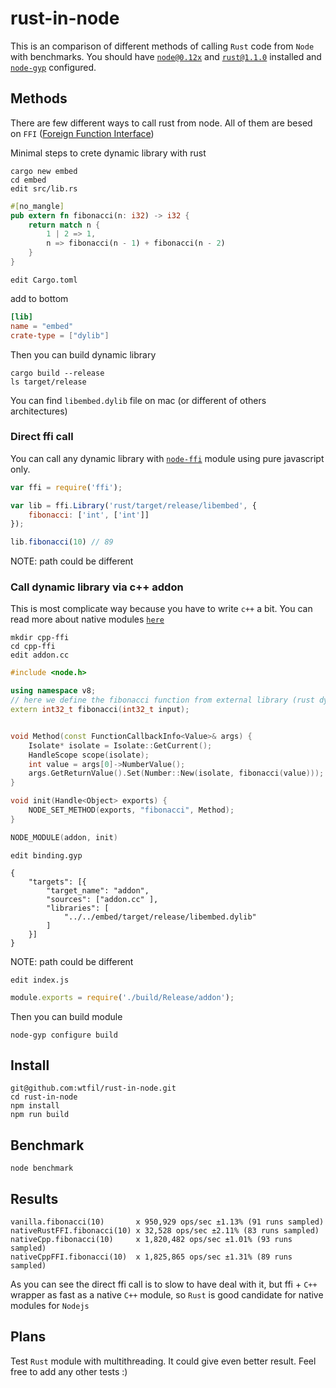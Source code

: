 # rust-in-node
This is an comparison of different methods of calling `Rust` code from `Node` with benchmarks.
You should have [`node@0.12x`](https://nodejs.org/download/) and [`rust@1.1.0`](http://www.rust-lang.org/) installed and [`node-gyp`](https://github.com/TooTallNate/node-gyp/) configured.

## Methods
There are few different ways to call rust from node. All of them are besed on `FFI` ([Foreign Function Interface](https://doc.rust-lang.org/book/ffi.html))

Minimal steps to crete dynamic library with rust

    cargo new embed
    cd embed
    edit src/lib.rs
    
```rust
#[no_mangle]
pub extern fn fibonacci(n: i32) -> i32 {
    return match n {
        1 | 2 => 1,
        n => fibonacci(n - 1) + fibonacci(n - 2)
    }
}
```

    edit Cargo.toml 
add to bottom
```toml
[lib]
name = "embed"
crate-type = ["dylib"]
```

Then you can build dynamic library

    cargo build --release
    ls target/release
You can find `libembed.dylib` file on mac (or different of others architectures)

### Direct ffi call
You can call any dynamic library with [`node-ffi`](https://github.com/node-ffi/node-ffi) module using pure javascript only.

```js
var ffi = require('ffi');

var lib = ffi.Library('rust/target/release/libembed', {
	fibonacci: ['int', ['int']]
});

lib.fibonacci(10) // 89
```
NOTE: path could be different

### Call dynamic library via c++ addon
This is most complicate way because you have to write `c++` a bit. You can read more about native modules [`here`](https://nodejs.org/api/addons.html) 

    mkdir cpp-ffi
    cd cpp-ffi
    edit addon.cc

```c++
#include <node.h>

using namespace v8;
// here we define the fibonacci function from external library (rust dynamic library in our case)
extern int32_t fibonacci(int32_t input);


void Method(const FunctionCallbackInfo<Value>& args) {
	Isolate* isolate = Isolate::GetCurrent();
	HandleScope scope(isolate);
	int value = args[0]->NumberValue();
	args.GetReturnValue().Set(Number::New(isolate, fibonacci(value)));
}

void init(Handle<Object> exports) {
	NODE_SET_METHOD(exports, "fibonacci", Method);
}

NODE_MODULE(addon, init)
```
    
    edit binding.gyp 

```
{
	"targets": [{
		"target_name": "addon",
		"sources": ["addon.cc" ],
		"libraries": [
			"../../embed/target/release/libembed.dylib"
		]
	}]
}
```
NOTE: path could be different

    edit index.js

```js
module.exports = require('./build/Release/addon');
```

Then you can build module

    node-gyp configure build

## Install
    git@github.com:wtfil/rust-in-node.git
    cd rust-in-node
    npm install
    npm run build
    
## Benchmark
    node benchmark

## Results
```
vanilla.fibonacci(10)       x 950,929 ops/sec ±1.13% (91 runs sampled)
nativeRustFFI.fibonacci(10) x 32,528 ops/sec ±2.11% (83 runs sampled)
nativeCpp.fibonacci(10)     x 1,820,482 ops/sec ±1.01% (93 runs sampled)
nativeCppFFI.fibonacci(10)  x 1,825,865 ops/sec ±1.31% (89 runs sampled)
```

As you can see the direct ffi call is to slow to have deal with it, but ffi + `C++` wrapper as fast as a native `C++` module, so `Rust` is good candidate for native modules for `Nodejs`

## Plans
Test `Rust` module with multithreading. It could give even better result.
Feel free to add any other tests :)

